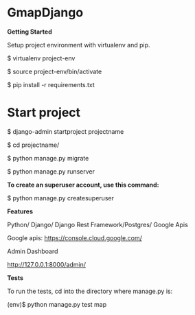 # GmapDjango

**Getting Started**

Setup project environment with virtualenv and pip.
 
 $ virtualenv project-env

$ source project-env/bin/activate 

$ pip install -r requirements.txt 


# Start project

$ django-admin startproject projectname

$ cd projectname/

$ python manage.py migrate

$ python manage.py runserver

**To create an superuser account, use this command:**

$ python manage.py createsuperuser

**Features**

Python/ Django/ Django Rest Framework/Postgres/ Google Apis

Google apis: https://console.cloud.google.com/

Admin Dashboard

http://127.0.0.1:8000/admin/


**Tests**

To run the tests, cd into the directory where manage.py is:

(env)$ python manage.py test map
